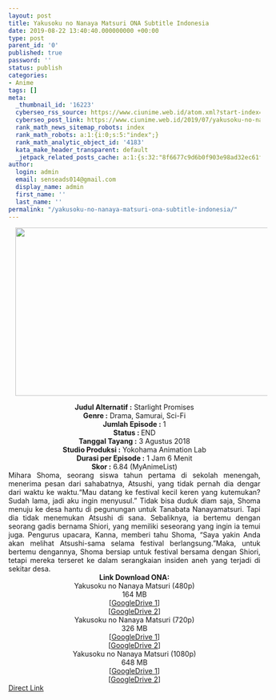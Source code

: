 ```yaml
---
layout: post
title: Yakusoku no Nanaya Matsuri ONA Subtitle Indonesia
date: 2019-08-22 13:40:40.000000000 +00:00
type: post
parent_id: '0'
published: true
password: ''
status: publish
categories:
- Anime
tags: []
meta:
  _thumbnail_id: '16223'
  cyberseo_rss_source: https://www.ciunime.web.id/atom.xml?start-index=3601&max-results=150
  cyberseo_post_link: https://www.ciunime.web.id/2019/07/yakusoku-no-nanaya-matsuri-ona-subtitle.html
  rank_math_news_sitemap_robots: index
  rank_math_robots: a:1:{i:0;s:5:"index";}
  rank_math_analytic_object_id: '4183'
  kata_make_header_transparent: default
  _jetpack_related_posts_cache: a:1:{s:32:"8f6677c9d6b0f903e98ad32ec61f8deb";a:2:{s:7:"expires";i:1644836772;s:7:"payload";a:0:{}}}
author:
  login: admin
  email: senseads014@gmail.com
  display_name: admin
  first_name: ''
  last_name: ''
permalink: "/yakusoku-no-nanaya-matsuri-ona-subtitle-indonesia/"
---
```

<div class="separator" style="clear: both; text-align: center;"><a href="https://1.bp.blogspot.com/-ZRZKLecfx58/XTgpFABlsYI/AAAAAAAAciM/eEmXHet-UCk29VX0ZP6icToxgr6hWktPgCLcBGAs/s1600/Yakusoku%2Bno%2BNanaya%2BMatsuri.jpg" imageanchor="1" style="margin-left: 1em; margin-right: 1em;"><img border="0" data-original-height="720" data-original-width="1371" height="336" src="{{ site.baseurl }}/assets/2019/08/Yakusoku%2Bno%2BNanaya%2BMatsuri.jpg" width="640" /></a></div>
<p>
<div style="text-align: center;"><b>Judul</b><b><b> Alternatif </b>:</b> Starlight Promises</div>
<div style="text-align: center;"><b><b>Genre :</b></b> Drama, Samurai, Sci-Fi</div>
<div style="text-align: center;"><b>Jumlah Episode :</b> 1<br /><b>Status :&nbsp;</b>END<br /><b>Tanggal Tayang :</b> 3 Agustus 2018<br /><b>Studio Produksi :</b> Yokohama Animation Lab<br /><b>Durasi per Episode :</b> 1 Jam 6 Menit</div>
<div style="text-align: center;"><b>Skor :</b> 6.84 (MyAnimeList)</div>
<div style="text-align: center;"></div>
<div style="text-align: justify;"><span class="isi">Mihara Shoma, seorang siswa tahun pertama di sekolah menengah, menerima pesan dari sahabatnya, Atsushi, yang tidak pernah dia dengar dari waktu ke waktu.“Mau datang ke festival kecil keren yang kutemukan? Sudah lama, jadi aku ingin menyusul.” Tidak bisa duduk diam saja, Shoma menuju ke desa hantu di pegunungan untuk Tanabata Nanayamatsuri. Tapi dia tidak menemukan Atsushi di sana. Sebaliknya, ia bertemu dengan seorang gadis bernama Shiori, yang memiliki seseorang yang ingin ia temui juga. Pengurus upacara, Kanna, memberi tahu Shoma, “Saya yakin Anda akan melihat Atsushi-sama selama festival berlangsung.”Maka, untuk bertemu dengannya, Shoma bersiap untuk festival bersama dengan Shiori, tetapi mereka terseret ke dalam serangkaian insiden aneh yang terjadi di sekitar desa.</span></div>
<div style="text-align: justify;"></div>
<div style="text-align: justify;"></div>
<div style="text-align: center;"><b>Link Download ONA:</b></div>
<div style="text-align: center;">Yakusoku no Nanaya Matsuri (480p)</div>
<div style="text-align: center;">
<div style="text-align: center;">164 MB</div>
<div style="text-align: center;">[<a href="https://drive.google.com/file/d/1TKF6iKRr8xH9EfXGu3swuH9HkZKQtZzV/view" target="_blank" rel="noopener">GoogleDrive 1</a>]<br />[<a href="https://drive.google.com/file/d/1zGjA9XEUBtq839iqGp6-Iu_zzoMTjB7S/view" target="_blank" rel="noopener">GoogleDrive 2</a>]
<div style="text-align: center;">Yakusoku no Nanaya Matsuri (720p)</div>
<div style="text-align: center;">326 MB</div>
<div style="text-align: center;">[<a href="https://drive.google.com/file/d/1GYIGnRLFdMO9EhrJHgQwRHf1e6sTG6V5/view" target="_blank" rel="noopener">GoogleDrive 1</a>]<br />[<a href="https://drive.google.com/file/d/17feeT0jdakkrtbZ1O6tbX1-abBIlVxNZ/view" target="_blank" rel="noopener">GoogleDrive 2</a>]
<div style="text-align: center;">Yakusoku no Nanaya Matsuri (1080p)</div>
<div style="text-align: center;">648 MB</div>
<div style="text-align: center;">[<a href="https://drive.google.com/file/d/1MmayzpQS4TY7WOqqnM6v78E3bBjB3Lff/view" target="_blank" rel="noopener">GoogleDrive 1</a>]<br />[<a href="https://drive.google.com/file/d/1Wxl7o2eVJktTrukbpoySxhFI0wZ7eFcb/view" target="_blank" rel="noopener">GoogleDrive 2</a>]</div>
</div>
</div>
</div>
<link rel="stylesheet" href="https://cdnjs.cloudflare.com/ajax/libs/font-awesome/4.7.0/css/font-awesome.min.css" />
<div class="divbtn"> <a href="https://handymansurrender.com/fihup8buzv?key=94550f7ce39444073321dde3b8782f97" class="btn"><i class="fa fa-download"></i> Direct Link</a> </div>
